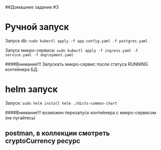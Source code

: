 ##Домашнее задание #3

# Ручной запуск
Запуск db:
`sudo kubectl apply -f app-config.yaml -f postgres.yaml`

Запуск микро-сервиса:
`sudo kubectl apply -f ingress.yaml -f service.yaml -f deployment.yaml`

####Внимание!!!
Запускать микро-сервис после статуса RUNNING контейнера БД.


# helm запуск
Запуск:
`sudo helm install helm ./dicts-common-chart`

####Внимание!!! возможен перезапуск контейнера с микро-сервисом (не пугайтесь)

## postman, в коллекции смотреть cryptoCurrency ресурс